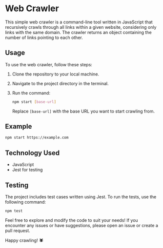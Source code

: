 # Web Crawler

This simple web crawler is a command-line tool written in JavaScript that recursively crawls through all links within a given website, considering only links with the same domain. The crawler returns an object containing the number of links pointing to each other.

## Usage

To use the web crawler, follow these steps:

1. Clone the repository to your local machine.
2. Navigate to the project directory in the terminal.
3. Run the command:

   ```bash
   npm start [base-url]
   ```

   Replace `[base-url]` with the base URL you want to start crawling from.

## Example

```bash
npm start https://example.com
```

## Technology Used

- JavaScript
- Jest for testing

## Testing

The project includes test cases written using Jest. To run the tests, use the following command:

```bash
npm test
```

Feel free to explore and modify the code to suit your needs! If you encounter any issues or have suggestions, please open an issue or create a pull request.

Happy crawling! 🕷️